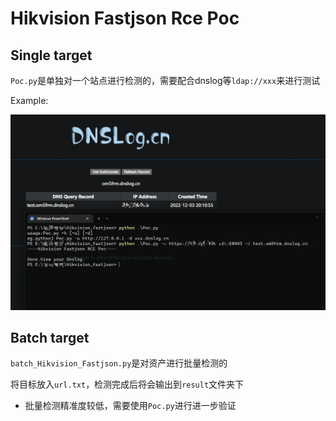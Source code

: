 # Hikvision Fastjson Rce Poc

## Single target

`Poc.py`是单独对一个站点进行检测的，需要配合dnslog等`ldap://xxx`来进行测试

Example:

![](./assets/image-20221203201306115.png)

## Batch target

`batch_Hikvision_Fastjson.py`是对资产进行批量检测的

将目标放入`url.txt`，检测完成后将会输出到`result`文件夹下

- 批量检测精准度较低，需要使用`Poc.py`进行进一步验证
